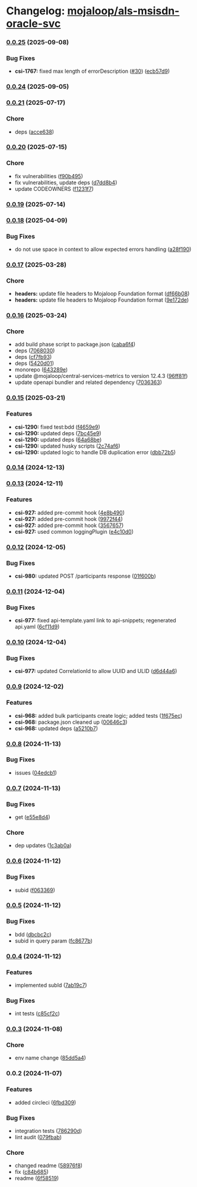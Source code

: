 # Changelog: [mojaloop/als-msisdn-oracle-svc](https://github.com/mojaloop/als-msisdn-oracle-svc)
### [0.0.25](https://github.com/mojaloop/als-msisdn-oracle-svc/compare/v0.0.24...v0.0.25) (2025-09-08)


### Bug Fixes

* **csi-1767:** fixed max length of errorDescription ([#30](https://github.com/mojaloop/als-msisdn-oracle-svc/issues/30)) ([ecb57d9](https://github.com/mojaloop/als-msisdn-oracle-svc/commit/ecb57d98b38c0e84e6b69c994676410eab1ecbb1))

### [0.0.24](https://github.com/mojaloop/als-msisdn-oracle-svc/compare/v0.0.24-snapshot.4...v0.0.24) (2025-09-05)

### [0.0.21](https://github.com/mojaloop/als-msisdn-oracle-svc/compare/v0.0.21-snapshot.1...v0.0.21) (2025-07-17)


### Chore

* deps ([acce638](https://github.com/mojaloop/als-msisdn-oracle-svc/commit/acce6383db38f6fd670f9fc5dac10fd011551967))

### [0.0.20](https://github.com/mojaloop/als-msisdn-oracle-svc/compare/v0.0.19...v0.0.20) (2025-07-15)


### Chore

* fix vulnerabilities ([f90b495](https://github.com/mojaloop/als-msisdn-oracle-svc/commit/f90b4956d3a414f16ccebcc0fff45cd8c2132975))
* fix vulnerabilities, update deps ([d7dd8b4](https://github.com/mojaloop/als-msisdn-oracle-svc/commit/d7dd8b474d007fbd652d7bcd6c6cd283c5d51ada))
* update CODEOWNERS ([f1231f7](https://github.com/mojaloop/als-msisdn-oracle-svc/commit/f1231f77dd94edcbda7bbe07fc249a11dd1ba534))

### [0.0.19](https://github.com/mojaloop/als-msisdn-oracle-svc/compare/v0.0.19-snapshot.5...v0.0.19) (2025-07-14)

### [0.0.18](https://github.com/mojaloop/als-msisdn-oracle-svc/compare/v0.0.17...v0.0.18) (2025-04-09)


### Bug Fixes

* do not use space in context to allow expected errors handling ([a28f190](https://github.com/mojaloop/als-msisdn-oracle-svc/commit/a28f190b3266f465baa38c18cbd9d73baaa76c39))

### [0.0.17](https://github.com/mojaloop/als-msisdn-oracle-svc/compare/v0.0.16...v0.0.17) (2025-03-28)


### Chore

* **headers:** update file headers to Mojaloop Foundation format ([df66b08](https://github.com/mojaloop/als-msisdn-oracle-svc/commit/df66b0883a638ec658ce4c1a1b79b6fb73fb78a4))
* **headers:** update file headers to Mojaloop Foundation format ([9e172de](https://github.com/mojaloop/als-msisdn-oracle-svc/commit/9e172dee40440486f73c7eeb4ef2a7688e9ba434))

### [0.0.16](https://github.com/mojaloop/als-msisdn-oracle-svc/compare/v0.0.15...v0.0.16) (2025-03-24)


### Chore

* add build phase script to package.json ([caba6f4](https://github.com/mojaloop/als-msisdn-oracle-svc/commit/caba6f448816641754d66f99875ff7ac009ca06e))
* deps ([7068030](https://github.com/mojaloop/als-msisdn-oracle-svc/commit/70680302168b20c41d2436be324dc69df4fb23aa))
* deps ([cf7fb93](https://github.com/mojaloop/als-msisdn-oracle-svc/commit/cf7fb93b68920cd9c642d8a7562de9d7176d8b0b))
* deps ([5420d01](https://github.com/mojaloop/als-msisdn-oracle-svc/commit/5420d011bd10943d3ae403d94351f39f361d7e40))
* monorepo ([643289e](https://github.com/mojaloop/als-msisdn-oracle-svc/commit/643289e167fb34ff47871e46dd1551bc6b4bc5a6))
* update @mojaloop/central-services-metrics to version 12.4.3 ([96ff81f](https://github.com/mojaloop/als-msisdn-oracle-svc/commit/96ff81f78df558be6a48cd37e005e31428b39916))
* update openapi bundler and related dependency ([7036363](https://github.com/mojaloop/als-msisdn-oracle-svc/commit/703636330e58d8091dc6a7a5ca6153fa5a13e6cb))

### [0.0.15](https://github.com/mojaloop/als-msisdn-oracle-svc/compare/v0.0.14...v0.0.15) (2025-03-21)


### Features

* **csi-1290:** fixed test:bdd ([f4659e9](https://github.com/mojaloop/als-msisdn-oracle-svc/commit/f4659e96275ff13ae4dfff53d3fe4dedf2e06562))
* **csi-1290:** updated deps ([7bc45e9](https://github.com/mojaloop/als-msisdn-oracle-svc/commit/7bc45e9e52beab6a015e6c0748a1471521112d37))
* **csi-1290:** updated deps ([64a68be](https://github.com/mojaloop/als-msisdn-oracle-svc/commit/64a68be65c35b63f9f136fd934789ce69ab33fdc))
* **csi-1290:** updated husky scripts ([2c74af6](https://github.com/mojaloop/als-msisdn-oracle-svc/commit/2c74af636961d1f940a6984858c365b04c529abf))
* **csi-1290:** updated logic to handle DB duplication error ([dbb72b5](https://github.com/mojaloop/als-msisdn-oracle-svc/commit/dbb72b55361877b954243b81f4c8cce85f2948dc))

### [0.0.14](https://github.com/mojaloop/als-msisdn-oracle-svc/compare/v0.0.13...v0.0.14) (2024-12-13)

### [0.0.13](https://github.com/mojaloop/als-msisdn-oracle-svc/compare/v0.0.12...v0.0.13) (2024-12-11)


### Features

* **csi-927:** added pre-commit hook ([4e8b490](https://github.com/mojaloop/als-msisdn-oracle-svc/commit/4e8b490f892a38fe1bda2085565c2fe478627cbf))
* **csi-927:** added pre-commit hook ([9972f44](https://github.com/mojaloop/als-msisdn-oracle-svc/commit/9972f44489c98fc378bab529a884f75c5f275674))
* **csi-927:** added pre-commit hook ([3567657](https://github.com/mojaloop/als-msisdn-oracle-svc/commit/3567657fdf3dcb70f55e208d86b4c1e650e6ca05))
* **csi-927:** used common loggingPlugin ([e4c10d0](https://github.com/mojaloop/als-msisdn-oracle-svc/commit/e4c10d03a35395e25eb16e6b4e64748b6e413ec3))

### [0.0.12](https://github.com/mojaloop/als-msisdn-oracle-svc/compare/v0.0.11...v0.0.12) (2024-12-05)


### Bug Fixes

* **csi-980:** updated POST /participants response ([01f600b](https://github.com/mojaloop/als-msisdn-oracle-svc/commit/01f600b10168a984e69d9e12192aa4b92d1005e7))

### [0.0.11](https://github.com/mojaloop/als-msisdn-oracle-svc/compare/v0.0.10...v0.0.11) (2024-12-04)


### Bug Fixes

* **csi-977:** fixed api-template.yaml link to api-snippets; regenerated api.yaml ([6cf11d9](https://github.com/mojaloop/als-msisdn-oracle-svc/commit/6cf11d9fa58b4404d7e7a2b800d3998521277d99))

### [0.0.10](https://github.com/mojaloop/als-msisdn-oracle-svc/compare/v0.0.9...v0.0.10) (2024-12-04)


### Bug Fixes

* **csi-977:** updated CorrelationId to allow UUID and ULID ([d6d44a6](https://github.com/mojaloop/als-msisdn-oracle-svc/commit/d6d44a668adcb96f1b0b393b19f8fc0f14de2e8c))

### [0.0.9](https://github.com/mojaloop/als-msisdn-oracle-svc/compare/v0.0.8...v0.0.9) (2024-12-02)


### Features

* **csi-968:** added bulk participants create logic; added tests ([1f675ec](https://github.com/mojaloop/als-msisdn-oracle-svc/commit/1f675ecc0bd127ee29c001bd5e6228fff3c3a234))
* **csi-968:** package.json cleaned up ([00646c3](https://github.com/mojaloop/als-msisdn-oracle-svc/commit/00646c38d0f6d56f7d3a39b69aa8e60c0aa158bc))
* **csi-968:** updated deps ([a5210b7](https://github.com/mojaloop/als-msisdn-oracle-svc/commit/a5210b7e5360c75423c6c745da4d3a5bae769c56))

### [0.0.8](https://github.com/mojaloop/als-msisdn-oracle-svc/compare/v0.0.7...v0.0.8) (2024-11-13)


### Bug Fixes

* issues ([04edcb1](https://github.com/mojaloop/als-msisdn-oracle-svc/commit/04edcb129c1bd231211e806d1ff400ff4174a095))

### [0.0.7](https://github.com/mojaloop/als-msisdn-oracle-svc/compare/v0.0.6...v0.0.7) (2024-11-13)


### Bug Fixes

* get ([e55e8d4](https://github.com/mojaloop/als-msisdn-oracle-svc/commit/e55e8d4fdf21ad3efc899113b8015717582e9960))


### Chore

* dep updates ([1c3ab0a](https://github.com/mojaloop/als-msisdn-oracle-svc/commit/1c3ab0a9bab825c3d2d19883d3d5f1032927e634))

### [0.0.6](https://github.com/mojaloop/als-msisdn-oracle-svc/compare/v0.0.5...v0.0.6) (2024-11-12)


### Bug Fixes

* subid ([f063369](https://github.com/mojaloop/als-msisdn-oracle-svc/commit/f063369716b78c8918368a309f75a92c1dfe0943))

### [0.0.5](https://github.com/mojaloop/als-msisdn-oracle-svc/compare/v0.0.4...v0.0.5) (2024-11-12)


### Bug Fixes

* bdd ([dbcbc2c](https://github.com/mojaloop/als-msisdn-oracle-svc/commit/dbcbc2ca1f7051eb5fc9e1ba01d57db97e8a9b13))
* subid in query param ([fc8677b](https://github.com/mojaloop/als-msisdn-oracle-svc/commit/fc8677b22ade74c3949ee7d809086149cfd9599c))

### [0.0.4](https://github.com/mojaloop/als-msisdn-oracle-svc/compare/v0.0.3...v0.0.4) (2024-11-12)


### Features

* implemented subId ([7ab19c7](https://github.com/mojaloop/als-msisdn-oracle-svc/commit/7ab19c7ec06857800b64c296b813dcd71b2ea684))


### Bug Fixes

* int tests ([c85cf2c](https://github.com/mojaloop/als-msisdn-oracle-svc/commit/c85cf2c6e6d6a6d72113e3ffb2ab3e4dc4ece657))

### [0.0.3](https://github.com/mojaloop/als-msisdn-oracle-svc/compare/v0.0.2...v0.0.3) (2024-11-08)


### Chore

* env name change ([85dd5a4](https://github.com/mojaloop/als-msisdn-oracle-svc/commit/85dd5a4405aa252d1567ffebd5a1a62c4025c722))

### 0.0.2 (2024-11-07)


### Features

* added circleci ([6fbd309](https://github.com/mojaloop/als-msisdn-oracle-svc/commit/6fbd3093288b8996200217c214c780a087153b17))


### Bug Fixes

* integration tests ([786290d](https://github.com/mojaloop/als-msisdn-oracle-svc/commit/786290d3309337c2d9c31e0a3619418f74a66bb8))
* lint audit ([079fbab](https://github.com/mojaloop/als-msisdn-oracle-svc/commit/079fbab298e06565b4132cce0f97a5f13fb5db0b))


### Chore

* changed readme ([58976f8](https://github.com/mojaloop/als-msisdn-oracle-svc/commit/58976f8191c9ce24f82dfe59bf99aca70e73f513))
* fix ([c84b685](https://github.com/mojaloop/als-msisdn-oracle-svc/commit/c84b685e202ea2ddf61fa14cf22be38718eaac60))
* readme ([6f58519](https://github.com/mojaloop/als-msisdn-oracle-svc/commit/6f585196ccee3cd00b31e091e4b515d49da6758a))
